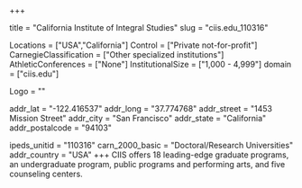 
+++

title = "California Institute of Integral Studies"
slug = "ciis.edu_110316"

Locations = ["USA","California"]
Control = ["Private not-for-profit"]
CarnegieClassification = ["Other specialized institutions"]
AthleticConferences = ["None"]
InstitutionalSize = ["1,000 - 4,999"]
domain = ["ciis.edu"]

Logo = ""

addr_lat = "-122.416537"
addr_long = "37.774768"
addr_street = "1453 Mission Street"
addr_city = "San Francisco"
addr_state = "California"
addr_postalcode = "94103"

ipeds_unitid = "110316"
carn_2000_basic = "Doctoral/Research Universities"
addr_country = "USA"
+++
    CIIS offers 18 leading-edge graduate programs, an undergraduate program, public programs and performing arts, and five counseling centers.
